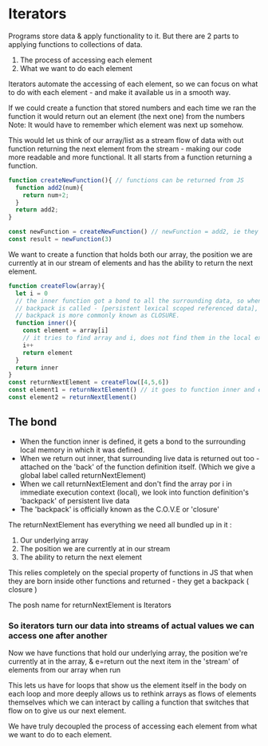 # Iterators

Programs store data & apply functionality to it. But there are 2 parts to applying functions to collections of data.

1) The process of accessing each element
2) What we want to do each element

Iterators automate the accessing of each element, so we can focus on what to do with each element - and make it available us in a smooth way.

If we could create a function that stored numbers and each time we ran the function it would return out an element (the next one) from the numbers Note: It would have to remember which element was next up somehow.

This would let us think of our array/list as a stream flow of data with out function returning the next element from the stream - making our code more readable and more functional.
It all starts from a function returning a function.

```js
function createNewFunction(){ // functions can be returned from JS
  function add2(num){
    return num+2;
  }
  return add2;
}

const newFunction = createNewFunction() // newFunction = add2, ie they are labels to the same function
const result = newFunction(3)
```

We want to create a function that holds both our array, the position we are currently at in our stream of elements and has the ability to return the next element.

```js
function createFlow(array){
  let i = 0
  // the inner function got a bond to all the surrounding data, so when it returned it took that data with it in a backpack (intuitive name).
  // backpack is called - [persistent lexical scoped referenced data], as memory is called variable env. - it is also called [closed over variable environment].
  // backpack is more commonly known as CLOSURE.
  function inner(){
    const element = array[i]
    // it tries to find array and i, does not find them in the local execution context, then it goes to the function definition to look at the persistent data in its backpack, before going to the global context
    i++
    return element
  }
  return inner
}
const returnNextElement = createFlow([4,5,6])
const element1 = returnNextElement() // it goes to function inner and executes it
const element2 = returnNextElement()
```

## The bond

- When the function inner is defined, it gets a bond to the surrounding local memory in which it was defined.
- When we return out inner, that surrounding live data is returned out too - attached on the 'back' of the function definition itself. (Which we give a global label called returnNextElement)
- When we call returnNextElement and don't find the array por i in immediate execution context (local), we look into function definition's 'backpack' of persistent live data
- The 'backpack' is officially known as the C.O.V.E or 'closure'

The returnNextElement has everything we need all bundled up in it :

1. Our underlying array
2. The position we are currently at in our stream
3. The ability to return the next element

This relies completely on the special property of functions in JS that when they are born inside other functions and returned - they get a backpack ( closure )

The posh name for returnNextElement is Iterators

### So iterators turn our data into streams of actual values we can access one after another

Now we have functions that hold our underlying array, the position we're currently at in the array, & e=return out the next item in the 'stream' of elements from our array when run

This lets us have for loops that show us the element itself in the body on each loop and more deeply allows us to rethink arrays as flows of elements themselves which we can interact by calling a function that switches that flow on to give us our next element.

We have truly decoupled the process of accessing each element from what we want to do to each element.
